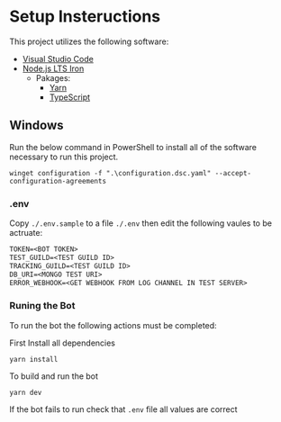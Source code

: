 # Setup Insteructions #

This project utilizes the following software:

- [Visual Studio Code](https://github.com/microsoft/vscode)
- [Node.js LTS Iron](https://github.com/nodejs/node/releases/tag/v20.9.0)
  - Pakages:
    - [Yarn](https://github.com/yarnpkg/yarn)
    - [TypeScript](https://github.com/microsoft/TypeScript)

## Windows ##

Run the below command in PowerShell to install all of the software necessary to run this project.

```pwsh
winget configuration -f ".\configuration.dsc.yaml" --accept-configuration-agreements
```

### .env ###

Copy `./.env.sample` to a file `./.env` then edit the following vaules to be actruate:

```txt
TOKEN=<BOT TOKEN>
TEST_GUILD=<TEST GUILD ID>
TRACKING_GUILD=<TEST GUILD ID>
DB_URI=<MONGO TEST URI>
ERROR_WEBHOOK=<GET WEBHOOK FROM LOG CHANNEL IN TEST SERVER>
```

### Runing the Bot ###

To run the bot the following actions must be completed:

First Install all dependencies

```pwsh
yarn install
```

To build and run the bot

```pwsh
yarn dev
```

If the bot fails to run check that `.env` file all values are correct
